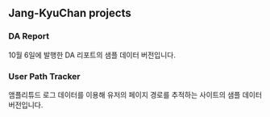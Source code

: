 ## Jang-KyuChan projects

### DA Report
10월 6일에 발행한 DA 리포트의 샘플 데이터 버전입니다.

### User Path Tracker
앰플리튜드 로그 데이터를 이용해 유저의 페이지 경로를 추적하는 사이트의 샘플 데이터 버전입니다.
